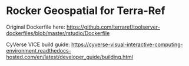 # Rocker Geospatial for Terra-Ref

Original Dockerfile here: https://github.com/terraref/toolserver-dockerfiles/blob/master/rstudio/Dockerfile 

CyVerse VICE build guide: https://cyverse-visual-interactive-computing-environment.readthedocs-hosted.com/en/latest/developer_guide/building.html

